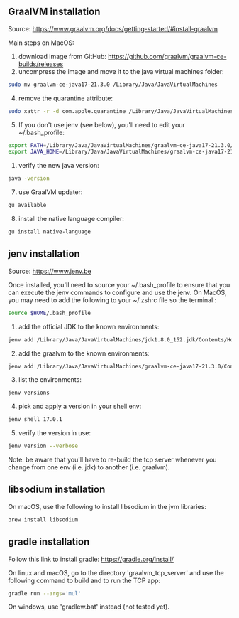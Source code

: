 ## GraalVM installation

Source: https://www.graalvm.org/docs/getting-started/#install-graalvm

Main steps on MacOS:
1) download image from GitHub:  https://github.com/graalvm/graalvm-ce-builds/releases
2) uncompress the image and move it to the java virtual machines folder:
```bash
sudo mv graalvm-ce-java17-21.3.0 /Library/Java/JavaVirtualMachines
```
4) remove the quarantine attribute: 
```bash
sudo xattr -r -d com.apple.quarantine /Library/Java/JavaVirtualMachines/graalvm-ce-java17-21.3.0
```
5) If you don't use jenv (see below), you'll need to edit your ~/.bash_profile:
```bash
export PATH=/Library/Java/JavaVirtualMachines/graalvm-ce-java17-21.3.0/Contents/Home/bin:$PATH
export JAVA_HOME=/Library/Java/JavaVirtualMachines/graalvm-ce-java17-21.3.0/Contents/Home
```
1) verify the new java version: 
```bash
java -version
```
7) use GraalVM updater:
```bash
gu available
```
8) install the native language compiler: 
```bash
gu install native-language
```
   
## jenv installation

Source: https://www.jenv.be

Once installed, you'll need to source your ~/.bash_profile to ensure that you 
can execute the jenv commands to configure and use the jenv. On MacOS, you may 
need to add the following to your ~/.zshrc file so the terminal :
```bash
source $HOME/.bash_profile
```

1) add the official JDK to the known environments:
```bash
jenv add /Library/Java/JavaVirtualMachines/jdk1.8.0_152.jdk/Contents/Home
```
2) add the graalvm to the known environments:
```bash
jenv add /Library/Java/JavaVirtualMachines/graalvm-ce-java17-21.3.0/Contents/Home
```
3) list the environments:
```bash
jenv versions
```
4) pick and apply a version in your shell env:
```bash
jenv shell 17.0.1
```
5) verify the version in use:
```bash
jenv version --verbose
```

Note: be aware that you'll have to re-build the tcp server whenever you change
 from one env (i.e. jdk) to another (i.e. graalvm).

## libsodium installation

On macOS, use the following to install libsodium in the jvm libraries:
```bash
brew install libsodium
```

## gradle installation

Follow this link to install gradle: https://gradle.org/install/

On linux and macOS, go to the directory 'graalvm_tcp_server' and use the following
 command to build and to run the TCP app:
```bash
gradle run --args='mul'
```

On windows, use 'gradlew.bat' instead (not tested yet).